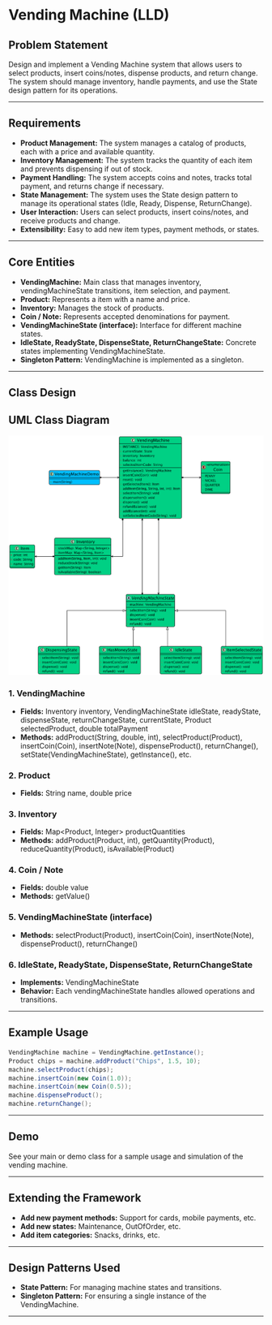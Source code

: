 # Vending Machine (LLD)

## Problem Statement

Design and implement a Vending Machine system that allows users to select products, insert coins/notes, dispense products, and return change. The system should manage inventory, handle payments, and use the State design pattern for its operations.

---

## Requirements

- **Product Management:** The system manages a catalog of products, each with a price and available quantity.
- **Inventory Management:** The system tracks the quantity of each item and prevents dispensing if out of stock.
- **Payment Handling:** The system accepts coins and notes, tracks total payment, and returns change if necessary.
- **State Management:** The system uses the State design pattern to manage its operational states (Idle, Ready, Dispense, ReturnChange).
- **User Interaction:** Users can select products, insert coins/notes, and receive products and change.
- **Extensibility:** Easy to add new item types, payment methods, or states.

---

## Core Entities

- **VendingMachine:** Main class that manages inventory, vendingMachineState transitions, item selection, and payment.
- **Product:** Represents a item with a name and price.
- **Inventory:** Manages the stock of products.
- **Coin / Note:** Represents accepted denominations for payment.
- **VendingMachineState (interface):** Interface for different machine states.
- **IdleState, ReadyState, DispenseState, ReturnChangeState:** Concrete states implementing VendingMachineState.
- **Singleton Pattern:** VendingMachine is implemented as a singleton.

---

## Class Design

## UML Class Diagram

![](../uml-diagrams/class-diagrams/vendingmachine-class-diagram.png)

### 1. VendingMachine
- **Fields:** Inventory inventory, VendingMachineState idleState, readyState, dispenseState, returnChangeState, currentState, Product selectedProduct, double totalPayment
- **Methods:** addProduct(String, double, int), selectProduct(Product), insertCoin(Coin), insertNote(Note), dispenseProduct(), returnChange(), setState(VendingMachineState), getInstance(), etc.

### 2. Product
- **Fields:** String name, double price

### 3. Inventory
- **Fields:** Map<Product, Integer> productQuantities
- **Methods:** addProduct(Product, int), getQuantity(Product), reduceQuantity(Product), isAvailable(Product)

### 4. Coin / Note
- **Fields:** double value
- **Methods:** getValue()

### 5. VendingMachineState (interface)
- **Methods:** selectProduct(Product), insertCoin(Coin), insertNote(Note), dispenseProduct(), returnChange()

### 6. IdleState, ReadyState, DispenseState, ReturnChangeState
- **Implements:** VendingMachineState
- **Behavior:** Each vendingMachineState handles allowed operations and transitions.

---

## Example Usage

```java
VendingMachine machine = VendingMachine.getInstance();
Product chips = machine.addProduct("Chips", 1.5, 10);
machine.selectProduct(chips);
machine.insertCoin(new Coin(1.0));
machine.insertCoin(new Coin(0.5));
machine.dispenseProduct();
machine.returnChange();
```

---

## Demo

See your main or demo class for a sample usage and simulation of the vending machine.

---

## Extending the Framework

- **Add new payment methods:** Support for cards, mobile payments, etc.
- **Add new states:** Maintenance, OutOfOrder, etc.
- **Add item categories:** Snacks, drinks, etc.

---

## Design Patterns Used

- **State Pattern:** For managing machine states and transitions.
- **Singleton Pattern:** For ensuring a single instance of the VendingMachine.

---